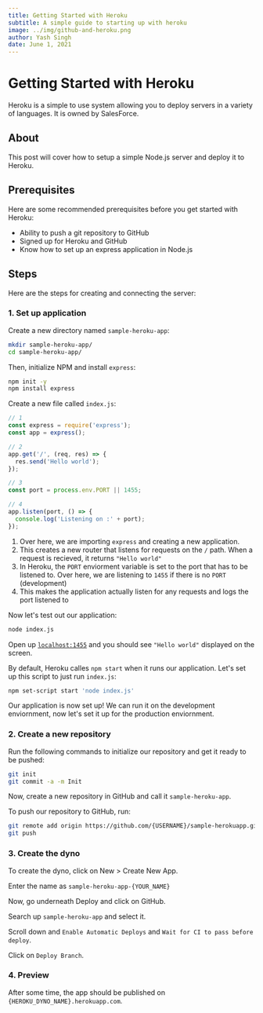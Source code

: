 ```yaml
---
title: Getting Started with Heroku
subtitle: A simple guide to starting up with heroku
image: ../img/github-and-heroku.png
author: Yash Singh
date: June 1, 2021
---
```


# Getting Started with Heroku

Heroku is a simple to use system allowing you to deploy servers in a variety of
languages. It is owned by SalesForce.

## About

This post will cover how to setup a simple Node.js server and deploy it to Heroku.

## Prerequisites

Here are some recommended prerequisites before you get started with Heroku:

- Ability to push a git repository to GitHub
- Signed up for Heroku and GitHub
- Know how to set up an express application in Node.js

## Steps

Here are the steps for creating and connecting the server:

### 1. Set up application

Create a new directory named `sample-heroku-app`:

```sh
mkdir sample-heroku-app/
cd sample-heroku-app/
```

Then, initialize NPM and install `express`:

```sh
npm init -y
npm install express
```

Create a new file called `index.js`:

```js
// 1
const express = require('express');
const app = express();

// 2
app.get('/', (req, res) => {
  res.send('Hello world');
});

// 3
const port = process.env.PORT || 1455;

// 4
app.listen(port, () => {
  console.log('Listening on :' + port);
});
```

1. Over here, we are importing `express` and creating a new application.
2. This creates a new router that listens for requests on the `/` path. When a
   request is recieved, it returns `"Hello world"`
3. In Heroku, the `PORT` enviorment variable is set to the port that has to be
   listened to. Over here, we are listening to `1455` if there is no `PORT` (development)
4. This makes the application actually listen for any requests and logs the port
   listened to

Now let's test out our application:

```sh
node index.js
```

Open up [`localhost:1455`](http://localhost:1455/) and you should see `"Hello world"`
displayed on the screen.

By default, Heroku calles `npm start` when it runs our application. Let's set up
this script to just run `index.js`:

```sh
npm set-script start 'node index.js'
```

Our application is now set up! We can run it on the development enviornment, now
let's set it up for the production enviornment.

### 2. Create a new repository

Run the following commands to initialize our repository and get it ready to be pushed:

```sh
git init
git commit -a -m Init
```

Now, create a new repository in GitHub and call it `sample-heroku-app`.

To push our repository to GitHub, run:

```sh
git remote add origin https://github.com/{USERNAME}/sample-herokuapp.git
git push
```

### 3. Create the dyno

To create the dyno, click on New > Create New App.

Enter the name as `sample-heroku-app-{YOUR_NAME}`

Now, go underneath Deploy and click on GitHub.

Search up `sample-heroku-app` and select it.

Scroll down and `Enable Automatic Deploys` and `Wait for CI to pass before deploy`.

Click on `Deploy Branch`.

### 4. Preview

After some time, the app should be published on `{HEROKU_DYNO_NAME}.herokuapp.com`.
